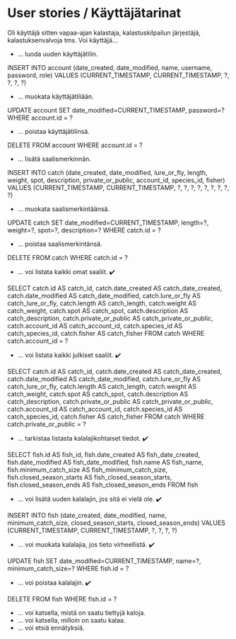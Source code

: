 # User stories / Käyttäjätarinat

Oli käyttäjä sitten vapaa-ajan kalastaja, kalastuskilpailun järjestäjä, kalastuksenvalvoja tms. Voi käyttäjä...

- ... luoda uuden käyttäjätilin.

INSERT INTO account (date_created, date_modified, name, username, password, role) VALUES (CURRENT_TIMESTAMP, CURRENT_TIMESTAMP, ?, ?, ?, ?)

- ... muokata käyttäjätiliään.

UPDATE account SET date_modified=CURRENT_TIMESTAMP, password=? WHERE account.id = ?

- ... poistaa käyttäjätilinsä.

DELETE FROM account WHERE account.id = ?

- ... lisätä saalismerkinnän.

INSERT INTO catch (date_created, date_modified, lure_or_fly, length, weight, spot, description, private_or_public, account_id, species_id, fisher) VALUES (CURRENT_TIMESTAMP, CURRENT_TIMESTAMP, ?, ?, ?, ?, ?, ?, ?, ?, ?)

- ... muokata saalismerkintäänsä.

UPDATE catch SET date_modified=CURRENT_TIMESTAMP, length=?, weight=?, spot=?, description=? WHERE catch.id = ?

- ... poistaa saalismerkintänsä.

DELETE FROM catch WHERE catch.id = ?

- ... voi listata kaikki omat saaliit. :heavy_check_mark:

SELECT catch.id AS catch_id, catch.date_created AS catch_date_created, catch.date_modified AS catch_date_modified, catch.lure_or_fly AS catch_lure_or_fly, catch.length AS catch_length, catch.weight AS catch_weight, catch.spot AS catch_spot, catch.description AS catch_description, catch.private_or_public AS catch_private_or_public, catch.account_id AS catch_account_id, catch.species_id AS catch_species_id, catch.fisher AS catch_fisher 
FROM catch 
WHERE catch.account_id = ?

- ... voi listata kaikki julkiset saaliit. :heavy_check_mark:

SELECT catch.id AS catch_id, catch.date_created AS catch_date_created, catch.date_modified AS catch_date_modified, catch.lure_or_fly AS catch_lure_or_fly, catch.length AS catch_length, catch.weight AS catch_weight, catch.spot AS catch_spot, catch.description AS catch_description, catch.private_or_public AS catch_private_or_public, catch.account_id AS catch_account_id, catch.species_id AS catch_species_id, catch.fisher AS catch_fisher 
FROM catch 
WHERE catch.private_or_public = ?

- ... tarkistaa listasta kalalajikohtaiset tiedot. :heavy_check_mark:

SELECT fish.id AS fish_id, fish.date_created AS fish_date_created, fish.date_modified AS fish_date_modified, fish.name AS fish_name, fish.minimum_catch_size AS fish_minimum_catch_size, fish.closed_season_starts AS fish_closed_season_starts, fish.closed_season_ends AS fish_closed_season_ends 
FROM fish

- ... voi lisätä uuden kalalajin, jos sitä ei vielä ole. :heavy_check_mark:

INSERT INTO fish (date_created, date_modified, name, minimum_catch_size, closed_season_starts, closed_season_ends) VALUES (CURRENT_TIMESTAMP, CURRENT_TIMESTAMP, ?, ?, ?, ?)

- ... voi muokata kalalajia, jos tieto virheellistä. :heavy_check_mark:

UPDATE fish SET date_modified=CURRENT_TIMESTAMP, name=?, minimum_catch_size=? WHERE fish.id = ?

- ... voi poistaa kalalajin. :heavy_check_mark:

DELETE FROM fish WHERE fish.id = ?

- ... voi katsella, mistä on saatu tiettyjä kaloja.
- ... voi katsella, milloin on saatu kalaa.
- ... voi etsiä ennätyksiä.


